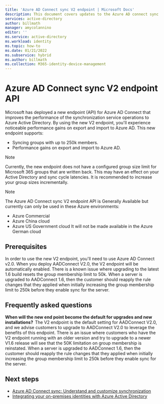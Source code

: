```yaml
---
title: 'Azure AD Connect sync V2 endpoint | Microsoft Docs'
description: This document covers updates to the Azure AD connect sync v2 endpoints API.
services: active-directory
author: billmath
manager: amycolannino
editor: ''
ms.service: active-directory
ms.workload: identity
ms.topic: how-to
ms.date: 01/21/2022
ms.subservice: hybrid
ms.author: billmath
ms.collection: M365-identity-device-management
---
```


# Azure AD Connect sync V2 endpoint API 
Microsoft has deployed a new endpoint (API) for Azure AD Connect that improves the performance of the synchronization service operations to Azure Active Directory. By using the new V2 endpoint, you'll experience noticeable performance gains on export and import to Azure AD. This new endpoint supports:
    
 - Syncing groups with up to 250k members.
 - Performance gains on export and import to Azure AD.
 
> [!NOTE]
> Currently, the new endpoint does not have a configured group size limit for Microsoft 365 groups that are written back. This may have an effect on your Active Directory and sync cycle latencies. It is recommended to increase your group sizes incrementally.  

>[!NOTE]
> The Azure AD Connect sync V2 endpoint API is Generally Available but currently can only be used in these Azure environments:
> - Azure Commercial
> - Azure China cloud
> - Azure US Government cloud
> It will not be made available in the Azure German cloud

## Prerequisites  
In order to use the new V2 endpoint, you'll need to use Azure AD Connect v2.0. When you deploy AADConnect V2.0, the V2 endpoint will be automatically enabled.
There is a known issue where upgrading to the latest 1.6 build resets the group membership limit to 50k. When a server is upgraded to AADConnect 1.6, then the customer should reapply the rule changes that they applied when initially increasing the group membership limit to 250k before they enable sync for the server. 

## Frequently asked questions  
 
**When will the new end point become the default for upgrades and new installations?**  
The V2 endpoint is the default setting for AADConnect V2.0, and we advise customers to upgrade to AADConnect V2.0 to leverage the benefits of this endpoint.
There is an issue where customers who have the V2 endpoint running with an older version and try to upgrade to a newer V1.6 release will see that the 50K limitation on group membership is reinstated. When a server is upgraded to AADConnect 1.6, then the customer should reapply the rule changes that they applied when initially increasing the group membership limit to 250k before they enable sync for the server. 

## Next steps

* [Azure AD Connect sync: Understand and customize synchronization](how-to-connect-sync-whatis.md)
* [Integrating your on-premises identities with Azure Active Directory](whatis-hybrid-identity.md)
